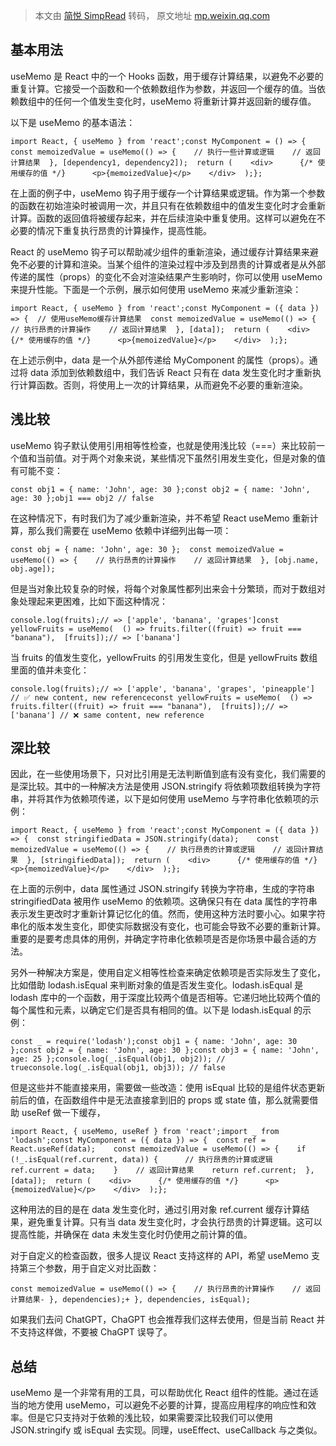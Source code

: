 > 本文由 [简悦 SimpRead](http://ksria.com/simpread/) 转码， 原文地址 [mp.weixin.qq.com](https://mp.weixin.qq.com/s/9HbgT7CPRcoMZrPz92osxA)

基本用法
----

useMemo 是 React 中的一个 Hooks 函数，用于缓存计算结果，以避免不必要的重复计算。它接受一个函数和一个依赖数组作为参数，并返回一个缓存的值。当依赖数组中的任何一个值发生变化时，useMemo 将重新计算并返回新的缓存值。

以下是 useMemo 的基本语法：

```
import React, { useMemo } from 'react';const MyComponent = () => {  const memoizedValue = useMemo(() => {    // 执行一些计算或逻辑    // 返回计算结果  }, [dependency1, dependency2]);  return (    <div>      {/* 使用缓存的值 */}      <p>{memoizedValue}</p>    </div>  );};
```

在上面的例子中，useMemo 钩子用于缓存一个计算结果或逻辑。作为第一个参数的函数在初始渲染时被调用一次，并且只有在依赖数组中的值发生变化时才会重新计算。函数的返回值将被缓存起来，并在后续渲染中重复使用。这样可以避免在不必要的情况下重复执行昂贵的计算操作，提高性能。

React 的 useMemo 钩子可以帮助减少组件的重新渲染，通过缓存计算结果来避免不必要的计算和渲染。当某个组件的渲染过程中涉及到昂贵的计算或者是从外部传递的属性（props）的变化不会对渲染结果产生影响时，你可以使用 useMemo 来提升性能。下面是一个示例，展示如何使用 useMemo 来减少重新渲染：

```
import React, { useMemo } from 'react';const MyComponent = ({ data }) => {  // 使用useMemo缓存计算结果  const memoizedValue = useMemo(() => {    // 执行昂贵的计算操作    // 返回计算结果  }, [data]);  return (    <div>      {/* 使用缓存的值 */}      <p>{memoizedValue}</p>    </div>  );};
```

在上述示例中，data 是一个从外部传递给 MyComponent 的属性（props）。通过将 data 添加到依赖数组中，我们告诉 React 只有在 data 发生变化时才重新执行计算函数。否则，将使用上一次的计算结果，从而避免不必要的重新渲染。

浅比较
---

useMemo 钩子默认使用引用相等性检查，也就是使用浅比较（===）来比较前一个值和当前值。对于两个对象来说，某些情况下虽然引用发生变化，但是对象的值有可能不变：

```
const obj1 = { name: 'John', age: 30 };const obj2 = { name: 'John', age: 30 };obj1 === obj2 // false
```

在这种情况下，有时我们为了减少重新渲染，并不希望 React useMemo 重新计算，那么我们需要在 useMemo 依赖中详细列出每一项：

```
const obj = { name: 'John', age: 30 };  const memoizedValue = useMemo(() => {    // 执行昂贵的计算操作    // 返回计算结果  }, [obj.name, obj.age]);
```

但是当对象比较复杂的时候，将每个对象属性都列出来会十分繁琐，而对于数组对象处理起来更困难，比如下面这种情况：

```
console.log(fruits);// => ['apple', 'banana', 'grapes']const yellowFruits = useMemo(  () => fruits.filter((fruit) => fruit === "banana"),  [fruits]);// => ['banana']
```

当 fruits 的值发生变化，yellowFruits 的引用发生变化，但是 yellowFruits 数组里面的值并未变化：

```
console.log(fruits);// => ['apple', 'banana', 'grapes', 'pineapple'] // ✅ new content, new referenceconst yellowFruits = useMemo(  () => fruits.filter((fruit) => fruit === "banana"),  [fruits]);// => ['banana'] // ❌ same content, new reference
```

深比较
---

因此，在一些使用场景下，只对比引用是无法判断值到底有没有变化，我们需要的是深比较。其中的一种解决方法是使用 JSON.stringify 将依赖项数组转换为字符串，并将其作为依赖项传递，以下是如何使用 useMemo 与字符串化依赖项的示例：

```
import React, { useMemo } from 'react';const MyComponent = ({ data }) => {  const stringifiedData = JSON.stringify(data);    const memoizedValue = useMemo(() => {    // 执行昂贵的计算或逻辑    // 返回计算结果  }, [stringifiedData]);  return (    <div>      {/* 使用缓存的值 */}      <p>{memoizedValue}</p>    </div>  );};
```

在上面的示例中，data 属性通过 JSON.stringify 转换为字符串，生成的字符串 stringifiedData 被用作 useMemo 的依赖项。这确保只有在 data 属性的字符串表示发生更改时才重新计算记忆化的值。然而，使用这种方法时要小心。如果字符串化的版本发生变化，即使实际数据没有变化，也可能会导致不必要的重新计算。重要的是要考虑具体的用例，并确定字符串化依赖项是否是你场景中最合适的方法。

另外一种解决方案是，使用自定义相等性检查来确定依赖项是否实际发生了变化，比如借助 lodash.isEqual 来判断对象的值是否发生变化。lodash.isEqual 是 lodash 库中的一个函数，用于深度比较两个值是否相等。它递归地比较两个值的每个属性和元素，以确定它们是否具有相同的值。以下是 lodash.isEqual 的示例：

```
const _ = require('lodash');const obj1 = { name: 'John', age: 30 };const obj2 = { name: 'John', age: 30 };const obj3 = { name: 'John', age: 25 };console.log(_.isEqual(obj1, obj2)); // trueconsole.log(_.isEqual(obj1, obj3)); // false
```

但是这些并不能直接来用，需要做一些改造：使用 isEqual 比较的是组件状态更新前后的值，在函数组件中是无法直接拿到旧的 props 或 state 值，那么就需要借助 useRef 做一下缓存，

```
import React, { useMemo, useRef } from 'react';import _ from 'lodash';const MyComponent = ({ data }) => {  const ref = React.useRef(data);    const memoizedValue = useMemo(() => {    if (!_.isEqual(ref.current, data)) {      // 执行昂贵的计算或逻辑      ref.current = data;    }    // 返回计算结果    return ref.current;  }, [data]);  return (    <div>      {/* 使用缓存的值 */}      <p>{memoizedValue}</p>    </div>  );};
```

这种用法的目的是在 data 发生变化时，通过引用对象 ref.current 缓存计算结果，避免重复计算。只有当 data 发生变化时，才会执行昂贵的计算逻辑。这可以提高性能，并确保在 data 未发生变化时仍使用之前计算的值。

对于自定义的检查函数，很多人提议 React 支持这样的 API，希望 useMemo 支持第三个参数，用于自定义对比函数：

```
const memoizedValue = useMemo(() => {    // 执行昂贵的计算操作    // 返回计算结果- }, dependencies);+ }, dependencies, isEqual);
```

如果我们去问 ChatGPT，ChaGPT 也会推荐我们这样去使用，但是当前 React 并不支持这样做，不要被 ChaGPT 误导了。

总结
--

useMemo 是一个非常有用的工具，可以帮助优化 React 组件的性能。通过在适当的地方使用 useMemo，可以避免不必要的计算，提高应用程序的响应性和效率。但是它只支持对于依赖的浅比较，如果需要深比较我们可以使用 JSON.stringify 或 isEqual 去实现。同理，useEffect、useCallback 与之类似。
